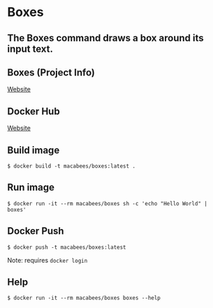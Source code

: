 # Boxes
## The Boxes command draws a box around its input text. 

## Boxes (Project Info)
[Website](https://boxes.thomasjensen.com/)

## Docker Hub
[Website](https://hub.docker.com/r/macabees/boxes/)

## Build image
`$ docker build -t macabees/boxes:latest .`

## Run image
`$ docker run -it --rm macabees/boxes sh -c 'echo "Hello World" | boxes'`

## Docker Push
`$ docker push -t macabees/boxes:latest`

Note: requires `docker login`

## Help
`$ docker run -it --rm macabees/boxes boxes --help`
